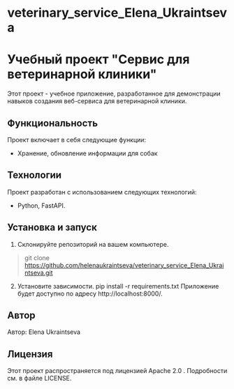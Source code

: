 # veterinary_service_Elena_Ukraintseva
# Учебный проект "Сервис для ветеринарной клиники"

Этот проект - учебное приложение, разработанное для демонстрации навыков создания веб-сервиса для ветеринарной клиники.

## Функциональность

Проект включает в себя следующие функции:

- Хранение, обновление информации для собак 

## Технологии

Проект разработан с использованием следующих технологий:

- Python, FastAPI.

## Установка и запуск

1. Склонируйте репозиторий на вашем компьютере.  
>git clone https://github.com/helenaukraintseva/veterinary_service_Elena_Ukraintseva.git
2. Установите зависимости.
pip install -r requirements.txt 
 Приложение будет доступно по адресу http://localhost:8000/.

## Автор

Автор: Elena Ukraintseva


## Лицензия

Этот проект распространяется под лицензией Apache 2.0 . Подробности см. в файле LICENSE.
